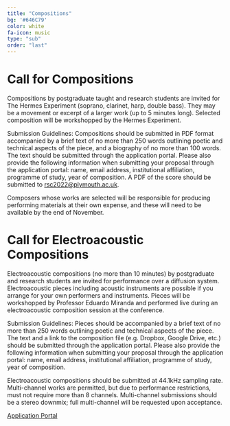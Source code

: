 ```yaml
---
title: "Compositions"
bg: '#646C79'
color: white
fa-icon: music
type: "sub"
order: "last"
---
```


# Call for Compositions

Compositions by postgraduate taught and research students are invited for The Hermes Experiment (soprano, clarinet, harp, double bass). They may be a movement or excerpt of a larger work (up to 5 minutes long). Selected composition will be workshopped by the Hermes Experiment.

Submission Guidelines: Compositions should be submitted in PDF format accompanied by a brief text of no more than 250 words outlining poetic and technical aspects of the piece, and a biography of no more than 100 words. The text should be submitted through the application portal. Please also provide the following information when submitting your proposal through the application portal: name, email address, institutional affiliation, programme of study, year of composition. A PDF of the score should be submitted to rsc2022@plymouth.ac.uk.

Composers whose works are selected will be responsible for producing performing materials at their own expense, and these will need to be available by the end of November.


# Call for Electroacoustic Compositions
Electroacoustic compositions (no more than 10 minutes) by postgraduate and research students are invited for performance over a diffusion system. Electroacoustic pieces including acoustic instruments are possible if you arrange for your own performers and instruments. Pieces will be workshopped by Professor Eduardo Miranda and performed live during an electroacoustic composition session at the conference.

Submission Guidelines: Pieces should be accompanied by a brief text of no more than 250 words outlining poetic and technical aspects of the piece. The text and a link to the composition file (e.g. Dropbox, Google Drive, etc.) should be submitted through the application portal. Please also provide the following information when submitting your proposal through the application portal: name, email address, institutional affiliation, programme of study, year of composition.

Electroacoustic compositions should be submitted at 44.1kHz sampling rate. Multi-channel works are permitted, but due to performance restrictions, must not require more than 8 channels. Multi-channel submissions should be a stereo downmix; full multi-channel will be requested upon acceptance.

<div class="text-center">
<a href="https://forms.gle/Yf7m4unNjkNcoUta6" class="btn vspace btn-success mr-1" role="button"><i class="fa fa-arrow-right" aria-hidden="true"></i> Application Portal</a>
</div>
